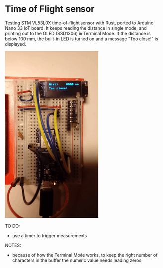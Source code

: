 # Time of Flight sensor

Testing STM VL53L0X time-of-flight sensor with Rust, ported to Arduino Nano 33 IoT board. 
It keeps reading the distance in single mode, and printing out to the OLED (SSD1306) in Terminal Mode.
If the distance is below 100 mm, the built-in LED is turned on and a message "Too close!" is displayed.

![ToF sensor with OLED](nano33iot_tof.gif)

TO DO:
* use a timer to trigger measurements

NOTES:
* because of how the Terminal Mode works, to keep the right number of characters in the buffer the numeric value needs leading zeros.